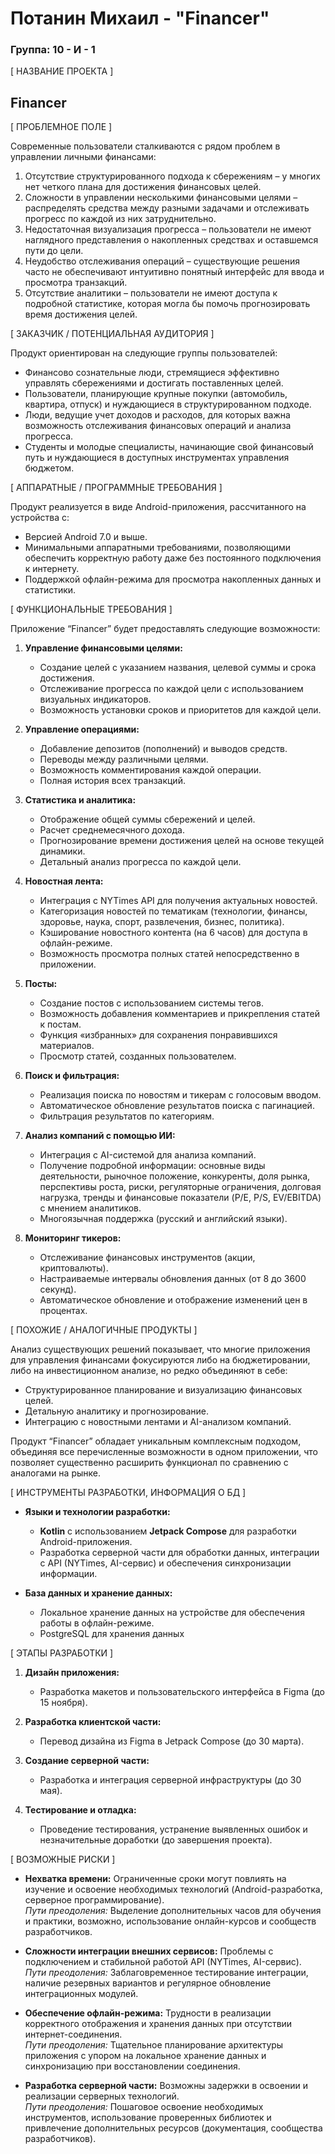 # Потанин Михаил - "Financer"

### Группа: 10 - И - 1

[ НАЗВАНИЕ ПРОЕКТА ]

## Financer

[ ПРОБЛЕМНОЕ ПОЛЕ ]

Современные пользователи сталкиваются с рядом проблем в управлении личными финансами:  
1. Отсутствие структурированного подхода к сбережениям – у многих нет четкого плана для достижения финансовых целей.  
2. Сложности в управлении несколькими финансовыми целями – распределять средства между разными задачами и отслеживать прогресс по каждой из них затруднительно.  
3. Недостаточная визуализация прогресса – пользователи не имеют наглядного представления о накопленных средствах и оставшемся пути до цели.  
4. Неудобство отслеживания операций – существующие решения часто не обеспечивают интуитивно понятный интерфейс для ввода и просмотра транзакций.  
5. Отсутствие аналитики – пользователи не имеют доступа к подробной статистике, которая могла бы помочь прогнозировать время достижения целей.

[ ЗАКАЗЧИК / ПОТЕНЦИАЛЬНАЯ АУДИТОРИЯ ]

Продукт ориентирован на следующие группы пользователей:  
- Финансово сознательные люди, стремящиеся эффективно управлять сбережениями и достигать поставленных целей.  
- Пользователи, планирующие крупные покупки (автомобиль, квартира, отпуск) и нуждающиеся в структурированном подходе.  
- Люди, ведущие учет доходов и расходов, для которых важна возможность отслеживания финансовых операций и анализа прогресса.  
- Студенты и молодые специалисты, начинающие свой финансовый путь и нуждающиеся в доступных инструментах управления бюджетом.

[ АППАРАТНЫЕ / ПРОГРАММНЫЕ ТРЕБОВАНИЯ ]

Продукт реализуется в виде Android-приложения, рассчитанного на устройства с:  
- Версией Android 7.0 и выше.  
- Минимальными аппаратными требованиями, позволяющими обеспечить корректную работу даже без постоянного подключения к интернету.  
- Поддержкой офлайн-режима для просмотра накопленных данных и статистики.

[ ФУНКЦИОНАЛЬНЫЕ ТРЕБОВАНИЯ ]

Приложение “Financer” будет предоставлять следующие возможности:

1. **Управление финансовыми целями:**
   - Создание целей с указанием названия, целевой суммы и срока достижения.
   - Отслеживание прогресса по каждой цели с использованием визуальных индикаторов.
   - Возможность установки сроков и приоритетов для каждой цели.

2. **Управление операциями:**
   - Добавление депозитов (пополнений) и выводов средств.
   - Переводы между различными целями.
   - Возможность комментирования каждой операции.
   - Полная история всех транзакций.

3. **Статистика и аналитика:**
   - Отображение общей суммы сбережений и целей.
   - Расчет среднемесячного дохода.
   - Прогнозирование времени достижения целей на основе текущей динамики.
   - Детальный анализ прогресса по каждой цели.

4. **Новостная лента:**
   - Интеграция с NYTimes API для получения актуальных новостей.
   - Категоризация новостей по тематикам (технологии, финансы, здоровье, наука, спорт, развлечения, бизнес, политика).
   - Кэширование новостного контента (на 6 часов) для доступа в офлайн-режиме.
   - Возможность просмотра полных статей непосредственно в приложении.

5. **Посты:**
   - Создание постов с использованием системы тегов.
   - Возможность добавления комментариев и прикрепления статей к постам.
   - Функция «избранных» для сохранения понравившихся материалов.
   - Просмотр статей, созданных пользователем.

6. **Поиск и фильтрация:**
   - Реализация поиска по новостям и тикерам с голосовым вводом.
   - Автоматическое обновление результатов поиска с пагинацией.
   - Фильтрация результатов по категориям.

7. **Анализ компаний с помощью ИИ:**
   - Интеграция с AI-системой для анализа компаний.
   - Получение подробной информации: основные виды деятельности, рыночное положение, конкуренты, доля рынка, перспективы роста, риски, регуляторные ограничения, долговая нагрузка, тренды и финансовые показатели (P/E, P/S, EV/EBITDA) с мнением аналитиков.
   - Многоязычная поддержка (русский и английский языки).

8. **Мониторинг тикеров:**
   - Отслеживание финансовых инструментов (акции, криптовалюты).
   - Настраиваемые интервалы обновления данных (от 8 до 3600 секунд).
   - Автоматическое обновление и отображение изменений цен в процентах.

[ ПОХОЖИЕ / АНАЛОГИЧНЫЕ ПРОДУКТЫ ]

Анализ существующих решений показывает, что многие приложения для управления финансами фокусируются либо на бюджетировании, либо на инвестиционном анализе, но редко объединяют в себе:  
- Структурированное планирование и визуализацию финансовых целей.  
- Детальную аналитику и прогнозирование.  
- Интеграцию с новостными лентами и AI-анализом компаний.  

Продукт “Financer” обладает уникальным комплексным подходом, объединяя все перечисленные возможности в одном приложении, что позволяет существенно расширить функционал по сравнению с аналогами на рынке.

[ ИНСТРУМЕНТЫ РАЗРАБОТКИ, ИНФОРМАЦИЯ О БД ]

- **Языки и технологии разработки:**
  - **Kotlin** с использованием **Jetpack Compose** для разработки Android-приложения.
  - Разработка серверной части для обработки данных, интеграции с API (NYTimes, AI-сервис) и обеспечения синхронизации информации.

- **База данных и хранение данных:**
  - Локальное хранение данных на устройстве для обеспечения работы в офлайн-режиме.
  - PostgreSQL для хранения данных

[ ЭТАПЫ РАЗРАБОТКИ ]

1. **Дизайн приложения:**
   - Разработка макетов и пользовательского интерфейса в Figma (до 15 ноября).

2. **Разработка клиентской части:**
   - Перевод дизайна из Figma в Jetpack Compose (до 30 марта).

3. **Создание серверной части:**
   - Разработка и интеграция серверной инфраструктуры (до 30 мая).

4. **Тестирование и отладка:**
   - Проведение тестирования, устранение выявленных ошибок и незначительные доработки (до завершения проекта).

[ ВОЗМОЖНЫЕ РИСКИ ]

- **Нехватка времени:** Ограниченные сроки могут повлиять на изучение и освоение необходимых технологий (Android-разработка, серверное программирование).  
  *Пути преодоления:* Выделение дополнительных часов для обучения и практики, возможно, использование онлайн-курсов и сообществ разработчиков.  

- **Сложности интеграции внешних сервисов:** Проблемы с подключением и стабильной работой API (NYTimes, AI-сервис).  
  *Пути преодоления:* Заблаговременное тестирование интеграции, наличие резервных вариантов и регулярное обновление интеграционных модулей.

- **Обеспечение офлайн-режима:** Трудности в реализации корректного отображения и хранения данных при отсутствии интернет-соединения.  
  *Пути преодоления:* Тщательное планирование архитектуры приложения с упором на локальное хранение данных и синхронизацию при восстановлении соединения.

- **Разработка серверной части:** Возможны задержки в освоении и реализации серверных технологий.  
  *Пути преодоления:* Пошаговое освоение необходимых инструментов, использование проверенных библиотек и привлечение дополнительных ресурсов (документация, сообщества разработчиков).
